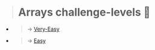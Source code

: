 > # Arrays  challenge-levels 🤟

 - >  &#8594; [Very-Easy](../Arrays/Very%20Easy/)

 - >  &#8594; [Easy](./Easy/)
